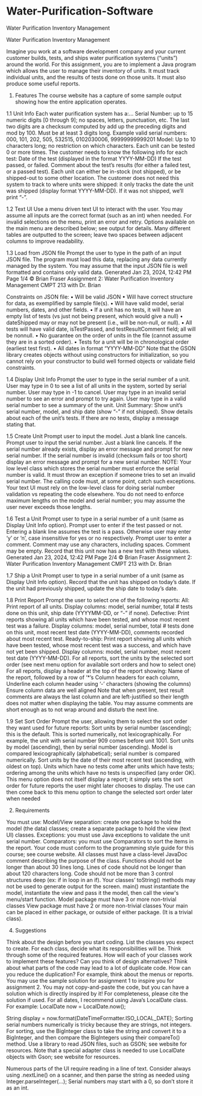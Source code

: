 # Water-Purification-Software
Water Purification Inventory Management 


Water Purification Inventory Management


Imagine you work at a software development company and your current customer builds, tests, and
ships water purification systems (“units”) around the world. For this assignment, you are to implement
a Java program which allows the user to manage their inventory of units. It must track individual units,
and the results of tests done on those units. It must also produce some useful reports.

1. Features
The course website has a capture of some sample output showing how the entire application operates.
 
1.1 Unit Info
Each water purification system has a:...
Serial Number: up to 15 numeric digits [0 through 9]; no spaces, letters, punctuation, etc.
The last two digits are a checksum computed by add up the preceding digits and mod by 100.
Must be at least 3 digits long.
Example valid serial numbers:
000, 101, 202, 505, 532515, 0102030006, 99999999999201
Model: Up to 10 characters long; no restriction on which characters.
Each unit can be tested 0 or more times. The customer needs to know the following info for each test:
Date of the test (displayed in the format YYYY-MM-DD)
If the test passed, or failed.
Comment about the test’s results (for either a failed test, or a passed test).
Each unit can either be in-stock (not shipped), or be shipped-out to some other location. The customer
does not need this system to track to where units were shipped: it only tracks the date the unit was
shipped (display format YYYY-MM-DD). If it was not shipped, we’ll print “-”.

1.2 Text UI
Use a menu driven text UI to interact with the user.
You may assume all inputs are the correct format (such as an int) when needed.
For invalid selections on the menu, print an error and retry.
Options available on the main menu are described below; see output for details.
Many different tables are outputted to the screen; leave two spaces between adjacent columns to
improve readability.

1.3 Load from JSON file
Prompt the user to type in the path of an input JSON file. The program must load this data, replacing
any data currently managed by the system. You may assume that the input JSON file is well formatted
and contains only valid data.
Generated Jan 23, 2024, 12:42 PM Page 1/4 © Brian Fraser
Assignment 2: Water Purification Inventory Management CMPT 213 with Dr. Brian

Constraints on JSON file:
• Will be valid JSON
• Will have correct structure for data, as exemplified by sample file(s).
• Will have valid model, serial numbers, dates, and other fields.
• If a unit has no tests, it will have an empty list of tests (vs just not being present, which would
give a null)
• dateShipped may or may not be present (i.e., will be non-null, or null).
• All tests will have valid date, isTestPassed, and testResultComment field; all will be nonnull.
• No guarantee on the order of units in the file (cannot assume they are in a sorted order).
• Tests for a unit will be in chronological order (earliest test first).
• All dates in format “YYYY-MM-DD”
Note that the GSON library creates objects without using constructors for initialization, so you cannot
rely on your constructor to build well formed objects or validate field constraints.

1.4 Display Unit Info
Prompt the user to type in the serial number of a unit.
User may type in 0 to see a list of all units in the system, sorted by serial number.
User may type in -1 to cancel.
User may type in an invalid serial number to see an error and prompt to try again.
User may type in a valid serial number to see a summary of the unit.
Unit Summary: Show unit’s serial number, model, and ship date (show “-” if not shipped).
Show details about each of the unit’s tests. If there are no tests, display a message stating that.

1.5 Create Unit
Prompt user to input the model. Just a blank line cancels.
Prompt user to input the serial number. Just a blank line cancels.
If the serial number already exists, display an error message and prompt for new serial
number.
If the serial number is invalid (checksum fails or too short) display an error message and
prompt for a new serial number.
NOTE: Your low level class which stores the serial number must enforce the serial number is
valid. It must throw an exception if someone tries to set an invalid serial number. The calling
code must, at some point, catch such exceptions. Your text UI must rely on the low-level class
for doing serial number validation vs repeating the code elsewhere.
You do not need to enforce maximum lengths on the model and serial number; you may assume
the user never exceeds those lengths.

1.6 Test a Unit
Prompt user to type in a serial number of a unit (same as Display Unit Info option).
Prompt user to enter if the test passed or not. Entering a blank line assumes the test is a pass.
Otherwise user may enter ‘y’ or ‘n’, case insensitive for yes or no respectively.
Prompt user to enter a comment. Comment may use any characters, including spaces. Comment
may be empty. Record that this unit now has a new test with these values.
Generated Jan 23, 2024, 12:42 PM Page 2/4 © Brian Fraser
Assignment 2: Water Purification Inventory Management CMPT 213 with Dr. Brian

1.7 Ship a Unit
Prompt user to type in a serial number of a unit (same as Display Unit Info option).
Record that the unit has shipped on today’s date. If the unit had previously shipped, update the
ship date to today’s date.

1.8 Print Report
Prompt the user to select one of the following reports:
All: Print report of all units.
Display columns: model, serial number, total # tests done on this unit, ship date (YYYYMM-DD, or “-” if none).
Defective: Print reports showing all units which have been tested, and whose most recent test
was a failure.
Display columns: model, serial number, total # tests done on this unit, most recent test date
(YYYY-MM-DD), comments recorded about most recent test.
Ready-to-ship: Print report showing all units which have been tested, whose most recent test
was a success, and which have not yet been shipped.
Display columns: model, serial number, most recent test date (YYYY-MM-DD).
For all reports, sort the units by the selected sort order (see next menu option for available sort
orders and how to select one)
For all reports, display a header at the top of the report showing:
Name of the report, followed by a row of ‘*’s
Column headers for each column,
Underline each column header using ‘-’ characters (showing the columns)
Ensure column data are well aligned
Note that when present, test result comments are always the last column and are left-justified
so their length does not matter when displaying the table. You may assume comments are
short enough as to not wrap around and disturb the next line.

1.9 Set Sort Order
Prompt the user, allowing them to select the sort order they want used for future reports:
Sort units by serial number (ascending); this is the default. This is sorted numerically, not
lexicographically. For example, the unit with serial number 909 comes before unit 1001.
Sort units by model (ascending), then by serial number (ascending). Model is compared
lexicographically (alphabetical); serial number is compared numerically.
Sort units by the date of their most recent test (ascending, with oldest on top).
Units which have no tests come after units which have tests; ordering among the units
which have no tests is unspecified (any order OK).
This menu option does not itself display a report; it simply sets the sort order for future reports the user
might later chooses to display. The use can then come back to this menu option to change the selected
sort order later when needed

2. Requirements
   
You must use:
Model/View separation: create one package to hold the model (the data) classes; create a
separate package to hold the view (text UI) classes.
Exceptions: you must use Java exceptions to validate the unit serial number.
Comparators: you must use Comparators to sort the items in the report.
Your code must conform to the programming style guide for this course; see course website.
All classes must have a class-level JavaDoc comment describing the purpose of the class.
Functions should not be longer than about 30 lines long.
Lines of code should not be longer than about 120 characters long.
Code should not be more than 3 control structures deep (ex: if in loop in an if).
Your classes’ toString() methods may not be used to generate output for the screen.
main() must instantiate the model, instantiate the view and pass it the model, then call the view's
menu/start function.
Model package must have 3 or more non-trivial classes
View package must have 2 or more non-trivial classes
Your main can be placed in either package, or outside of either package. (It is a trivial class).

4. Suggestions
   
Think about the design before you start coding.
List the classes you expect to create.
For each class, decide what its responsibilities will be.
Think through some of the required features. How will each of your classes work to
implement these features? Can you think of design alternatives?
Think about what parts of the code may lead to a lot of duplicate code. How can you reduce
the duplication? For example, think about the menus or reports.
You may use the sample solution for assignment 1 to inspire you for assignment 2. You may not
copy-and-paste the code, but you can have a solution which is directly inspired by it! For
completeness, please cite the solution if used.
For all dates, I recommend using Java’s LocalDate class. For example:
LocalDate now = LocalDate.now();

String display = now.format(DateTimeFormatter.ISO_LOCAL_DATE);
Sorting serial numbers numerically is tricky because they are strings, not integers. For sorting,
use the BigInteger class to take the string and convert it to a BigInteger, and then compare the
BigIntegers using their compareTo() method.
Use a library to read JSON files, such as GSON; see website for resources.
Note that a special adapter class is needed to use LocalDate objects with Gson; see website
for resources.

Numerous parts of the UI require reading in a line of text. Consider always using .nextLine()
on a scanner, and then parse the string as needed using Integer.parseInteger(...);
Serial numbers may start with a 0, so don’t store it as an int.

